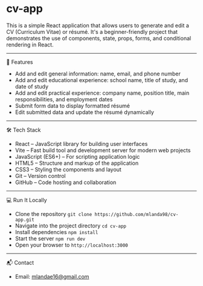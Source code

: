 # cv-app
 
This is a simple React application that allows users to generate and edit a CV (Curriculum Vitae) or résumé. It's a beginner-friendly project that demonstrates the use of components, state, props, forms, and conditional rendering in React.

---

📌 Features
- Add and edit general information: name, email, and phone number
- Add and edit educational experience: school name, title of study, and date of study
- Add and edit practical experience: company name, position title, main responsibilities, and employment dates
- Submit form data to display formatted résumé
- Edit submitted data and update the résumé dynamically



---

🛠️ Tech Stack
- React – JavaScript library for building user interfaces
- Vite – Fast build tool and development server for modern web projects
- JavaScript (ES6+) – For scripting application logic
- HTML5 – Structure and markup of the application
- CSS3 – Styling the components and layout
- Git – Version control
- GitHub – Code hosting and collaboration

---

💻 Run It Locally
- Clone the repository
  `git clone https://github.com/mlanda98/cv-app.git`
- Navigate into the project directory
  `cd cv-app`
- Install dependencies
  `npm install`
- Start the server
  `npm run dev`
- Open your browser to `http://localhost:3000`

---

📬 Contact
- Email: mlandae16@gmail.com
